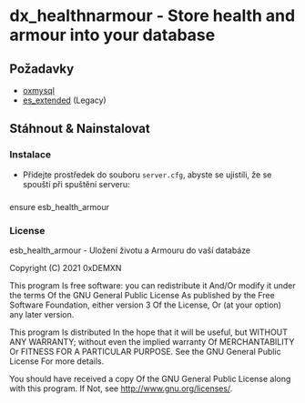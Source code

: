 # dx_healthnarmour - Store health and armour into your database

## Požadavky

- [oxmysql](https://github.com/overextended/oxmysql/releases)
- [es_extended](https://github.com/esx-framework/esx-legacy/tree/main/%5Besx%5D/es_extended) (Legacy)

## Stáhnout & Nainstalovat

### Instalace

- Přidejte prostředek do souboru `server.cfg`, abyste se ujistili, že se spouští při spuštění serveru:

###
ensure esb_health_armour
###

### License

esb_health_armour - Uložení životu a Armouru do vaší databáze

Copyright (C) 2021 0xDEMXN

This program Is free software: you can redistribute it And/Or modify it under the terms Of the GNU General Public License As published by the Free Software Foundation, either version 3 Of the License, Or (at your option) any later version.

This program Is distributed In the hope that it will be useful, but WITHOUT ANY WARRANTY; without even the implied warranty Of MERCHANTABILITY Or FITNESS FOR A PARTICULAR PURPOSE. See the GNU General Public License For more details.

You should have received a copy Of the GNU General Public License along with this program. If Not, see http://www.gnu.org/licenses/.
